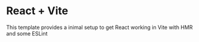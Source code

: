 # React + Vite

This template provides a inimal setup to get React working in Vite with HMR and some ESLint 

